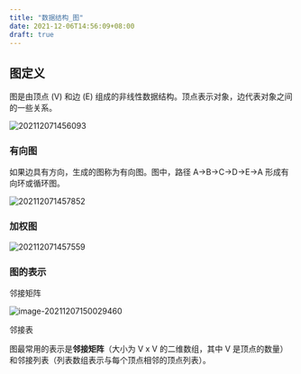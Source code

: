 ```yaml
---
title: "数据结构_图"
date: 2021-12-06T14:56:09+08:00
draft: true
---
```


## 图定义

图是由顶点 (V) 和边 (E) 组成的非线性数据结构。顶点表示对象，边代表对象之间的一些关系。

![202112071456093](https://blogs-on.oss-cn-beijing.aliyuncs.com/imgs/202112071456093.png)

### 有向图

如果边具有方向，生成的图称为有向图。图中，路径 A->B->C->D->E->A 形成有向环或循环图。

![202112071457852](https://blogs-on.oss-cn-beijing.aliyuncs.com/imgs/202112071457852.png)





### 加权图



![202112071457559](https://blogs-on.oss-cn-beijing.aliyuncs.com/imgs/202112071457559.png)



### 图的表示

邻接矩阵

![image-20211207150029460](https://blogs-on.oss-cn-beijing.aliyuncs.com/imgs/202112071500515.png)







邻接表





图最常用的表示是**邻接矩阵**（大小为 V x V 的二维数组，其中 V 是顶点的数量）和邻接列表（列表数组表示与每个顶点相邻的顶点列表）。


